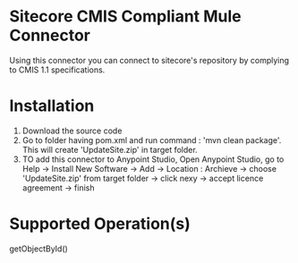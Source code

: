# Sitecore CMIS Compliant Mule Connector

Using this connector you can connect to sitecore's repository by complying to CMIS 1.1 specifications. 

# Installation 
1. Download the source code 
2. Go to folder having pom.xml and run command : 'mvn clean package'. This will create 'UpdateSite.zip' in target folder.
3. TO add this connector to Anypoint Studio, Open Anypoint Studio, go to Help → Install New Software → Add → Location : Archieve → choose 'UpdateSite.zip' from target folder → click nexy → accept licence agreement → finish

# Supported Operation(s)
getObjectById()
